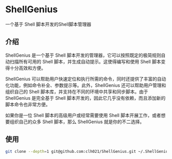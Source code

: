 # ShellGenius
一个基于 Shell 脚本开发的Shell脚本管理器

## 介绍
ShellGenius 是一个基于 Shell 脚本开发的管理器，它可以按照既定的极简规则自动扫描所有可用的 Shell 脚本，并生成自动提示。这使得编写和使用 Shell 脚本变得十分高效和方便。

ShellGenius 可以帮助用户快速定位和执行所需的命令，同时还提供了丰富的自动化功能，例如命令补全、参数提示等。此外，ShellGenius 还可以帮助用户管理和组织自己的 Shell 脚本库，并支持在不同的环境中共享和同步脚本。由于 ShellGenius 是完全基于 Shell 脚本开发的，因此它几乎没有依赖，而且添加新的脚本命令也非常方便。

如果你是一位 Shell 脚本的高级用户或经常需要使用 Shell 脚本开展工作，或者想要组织自己的众多 Shell 脚本，那么 ShellGenius 就是你的不二选择。

## 使用
```bash
git clone --depth=1 git@github.com:clh021/ShellGenius.git ~/.ShellGenius
```